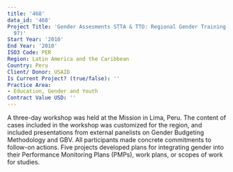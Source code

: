 ```yaml
---
title: '468'
data_id: '468'
Project Title: 'Gender Assesments STTA & TTO: Regional Gender Training: Andes (TDY
  97)'
Start Year: '2010'
End Year: '2010'
ISO3 Code: PER
Region: Latin America and the Caribbean
Country: Peru
Client/ Donor: USAID
Is Current Project? (true/false): ''
Practice Area:
- Education, Gender and Youth
Contract Value USD: ''
---
```


A three-day workshop was held at the Mission in Lima, Peru. The content of cases included in the workshop was customized for the region, and included presentations from external panelists on Gender Budgeting Methodology and GBV. All participants made concrete commitments to follow-on actions. Five projects developed plans for integrating gender into their Performance Monitoring Plans (PMPs), work plans, or scopes of work for studies.